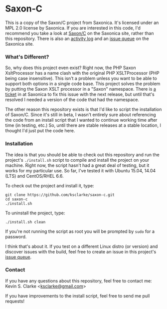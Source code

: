 # Saxon-C

This is a copy of the Saxon/C project from Saxonica.  It's licensed under an MPL 2.0 license by Saxonica.  If you are interested in this code, I'd recommend you take a look at [Saxon/C](http://www.saxonica.com/saxon-c/index.xml) on the Saxonica site, rather than this repository.  There is also an [activity log](https://saxonica.plan.io/projects/saxon-c/activity) and an [issue queue](https://saxonica.plan.io/projects/saxon-c/issues) on the Saxonica site.

### What's Different?

So, why does this project even exist?  Right now, the PHP Saxon XsltProcessor has a name clash with the original PHP XSLTProcessor (PHP being case insensitive).  This isn't a problem unless you want to be able to support both options in a single code base.  This project solves the problem by putting the Saxon XSLT processor in a "Saxon" namespace.  There is [a ticket](https://saxonica.plan.io/issues/2380) in at Saxonica to fix this issue with the next release, but until that's resolved I needed a version of the code that had the namespace.

The other reason this repository exists is that I'd like to script the installation of Saxon/C.  Since it's still in beta, I wasn't entirely sure about referencing the code from an install script that I wanted to continue working time after time (in testing, etc.)  So, until there are stable releases at a stable location, I thought I'd just put the code here.

### Installation

The idea is that you should be able to check out this repository and run the project's `./install.sh` script to compile and install the project on your machine.  Right now, the script hasn't had a great deal of testing, but it works for my particular use.  So far, I've tested it with Ubuntu 15.04, 14.04 (LTS) and CentOS/RHEL 6.6.

To check out the project and install it, type:

    git clone https://github.com/ksclarke/saxon-c.git
    cd saxon-c
    ./install.sh

To uninstall the project, type:

    ./install.sh clean

If you're not running the script as root you will be prompted by `sudo` for a password.

I think that's about it. If you test on a different Linux distro (or version) and discover issues with the build, feel free to create an issue in this project's [issue queue](https://github.com/ksclarke/saxon-c/issues).

### Contact

If you have any questions about this repository, feel free to contact me: Kevin S. Clarke <[ksclarke@gmail.com](mailto:ksclarke@gmail.com)>

If you have improvements to the install script, feel free to send me pull requests!